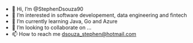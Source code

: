 - 👋 Hi, I’m @StephenDsouza90
- 👀 I’m interested in software developement, data engineering and fintech
- 🌱 I’m currently learning Java, Go and Azure
- 💞️ I’m looking to collaborate on ...
- 📫 How to reach me dsouza_stephen@hotmail.com

<!---
StephenDsouza90/StephenDsouza90 is a ✨ special ✨ repository because its `README.md` (this file) appears on your GitHub profile.
You can click the Preview link to take a look at your changes.
--->
